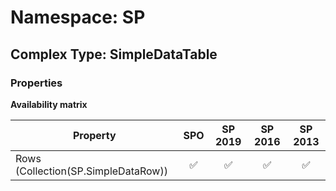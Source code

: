 # Namespace: SP

## Complex Type: SimpleDataTable

### Properties

**Availability matrix**

Property | SPO | SP 2019 | SP 2016 | SP 2013
----------|:---:|:-------:|:-------:|:-------:
Rows (Collection(SP.SimpleDataRow)) | ✅ | ✅ | ✅ | ✅